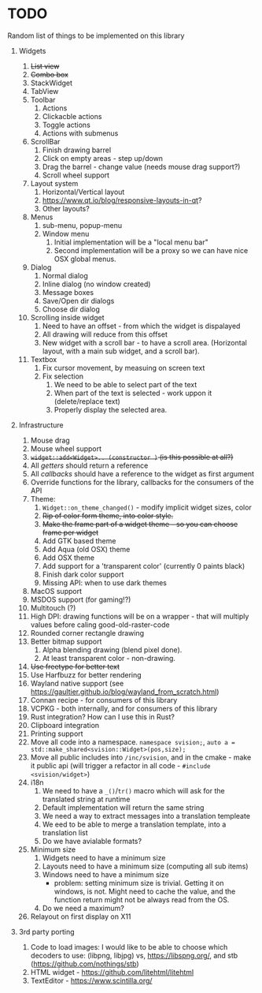 # TODO

Random list of things to be implemented on this library

1. Widgets
    1. ~~List view~~
    2. ~~Combo box~~
    3. StackWidget
    4. TabView
    5. Toolbar
        1. Actions
        2. Clickacble actions
        3. Toggle actions
        4. Actions with submenus
    6. ScrollBar
        1. Finish drawing barrel
        2. Click on empty areas - step up/down
        3. Drag the barrel - change value (needs mouse drag support?)
        4. Scroll wheel support
    7. Layout system 
        1. Horizontal/Vertical layout
        2. <https://www.qt.io/blog/responsive-layouts-in-qt>?
        3. Other layouts?
    8. Menus
        1. sub-menu, popup-menu
        2. Window menu
            1. Initial implementation will be a "local menu bar"
            2. Second implementation will be a proxy so we can have nice
               OSX global menus.
    9. Dialog
        1. Normal dialog
        2. Inline dialog (no window created)
        3. Message boxes
        4. Save/Open dir dialogs
        5. Choose dir dialog
    10. Scrolling inside widget
        1. Need to have an offset - from which the widget is dispalayed
        2. All drawing will reduce from this offset
        3. New widget with a scroll bar - to have a scroll area. (Horizontal
           layout, with a main sub widget, and a scroll bar).
    11. Textbox
        1. Fix cursor movement, by measuing on screen text
        2. Fix selection
           1. We need to be able to select part of the text
           2. When part of the text is selected - work uppon it (delete/replace text)
           3. Properly display the selected area.
           
2. Infrastructure
    1. Mouse drag
    2. Mouse wheel support
    3. ~~`widget::add<Widget>.. (constructor )` (is this possible at all?)~~
    4. All *getters* should return a reference
    5. All *callbacks* should have a reference to the widget as first argument
    6. Override functions for the library, callbacks for the consumers of the API
    7. Theme:
        1. `Widget::on_theme_changed()` - modify implicit widget sizes, color
        2. ~~Rip of color form theme, into color style.~~
        3. ~~Make the frame part of a widget theme - so you can choose frame per widget~~
        3. Add GTK based theme
        4. Add Aqua (old OSX) theme
        5. Add OSX theme
        6. Add support for a 'transparent color' (currently 0 paints black)
        7. Finish dark color support
        8. Missing API: when to use dark themes
    8. MacOS support
    9. MSDOS support (for gaming!?)
    10. Multitouch (?)
    11. High DPI: drawing functions will be on a wrapper - that will
        multiply values before caling good-old-raster-code
    12. Rounded corner rectangle drawing
    13. Better bitmap support
        1. Alpha blending drawing (blend pixel done).
        2. At least transparent color - non-drawing.
    14. ~~Use freetype for better text~~
    15. Use Harfbuzz for better rendering
    16. Wayland native support (see <https://gaultier.github.io/blog/wayland_from_scratch.html>)
    17. Connan recipe - for consumers of this library
    18. VCPKG - both internally, and for consumers of this library
    19. Rust integration? How can I use this in Rust?
    20. Clipboard integration
    21. Printing support
    22. Move all code into a namespace. `namespace svision;`, `auto a = std::make_shared<svision::Widget>(pos,size);`
    23. Move all public includes into `/inc/svision`, and
        in the cmake - make it public api (will trigger
        a refactor in all code - `#include <svision/widget>`)
    24. i18n
        1. We need to  have a `_()`/`tr()` macro which will ask for the translated string  at runtime
        2. Default implementation will return the same string
        3. We need a way to extract messages into a translation templeate
        4. We eed to be able to merge a translation template, into a translation list
        5. Do we have avialable formats?
    25. Minimum size
        1. Widgets need to have a minimum size
        2. Layouts need to have a minimum size (computing all sub items)
        3. Windows need to have a minimum size
           * problem: setting minimum size is trivial. Getting it on windows, is
             not. Might need to cache the value, and the function return might
             not be always read from the OS.
        4. Do we need a maximum?
    26. Relayout on first display on X11
3. 3rd party porting
    1. Code to load images: I would like to be able to choose  which decoders to use:
            (libpng, libjpg) vs, <https://libspng.org/>, and stb (<https://github.com/nothings/stb>)
    2. HTML widget - <https://github.com/litehtml/litehtml>
    3. TextEditor - <https://www.scintilla.org/>

